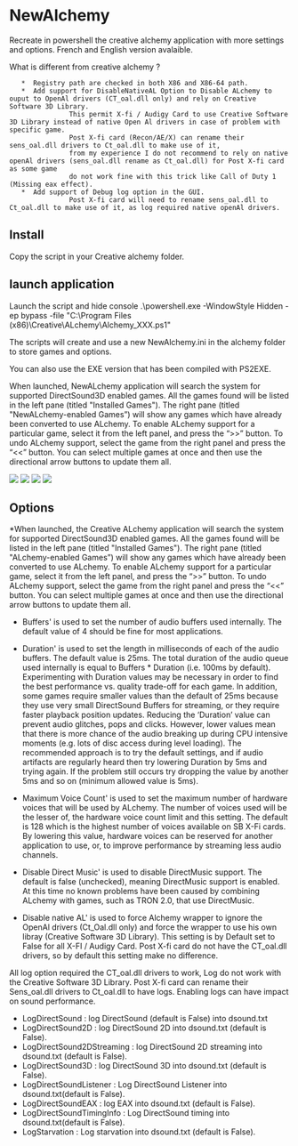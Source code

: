 # NewAlchemy
Recreate in powershell the creative alchemy application with more settings and options.
French and English version avalaible.

   What is different from creative alchemy ?
   
       *  Registry path are checked in both X86 and X86-64 path.
       *  Add support for DisableNativeAL Option to Disable ALchemy to ouput to OpenAl drivers (CT_oal.dll only) and rely on Creative Software 3D Library.
                   This permit X-fi / Audigy Card to use Creative Software 3D Library instead of native Open Al drivers in case of problem with specific game.
                   Post X-fi card (Recon/AE/X) can rename their sens_oal.dll drivers to Ct_oal.dll to make use of it, 
                   from my experience I do not recommend to rely on native openAl drivers (sens_oal.dll rename as Ct_oal.dll) for Post X-fi card as some game
                   do not work fine with this trick like Call of Duty 1 (Missing eax effect).
       *  Add support of Debug log option in the GUI.
                   Post X-fi card will need to rename sens_oal.dll to Ct_oal.dll to make use of it, as log required native openAl drivers.
            
    
## Install
Copy the script in your Creative alchemy folder.

## launch application
Launch the script and hide console
.\powershell.exe -WindowStyle Hidden -ep bypass -file "C:\Program Files (x86)\Creative\ALchemy\Alchemy_XXX.ps1"

The scripts will create and use a new NewAlchemy.ini in the alchemy folder to store games and options.

You can also use the EXE version that has been compiled with PS2EXE.

When launched, NewALchemy application will search the system for supported DirectSound3D enabled games. All the games found will be listed in the left pane (titled "Installed Games"). The right pane (titled "NewALchemy-enabled Games”) will show any games which have already been converted to use ALchemy. To enable ALchemy support for a particular game, select it from the left panel, and press the “>>” button. To undo ALchemy support, select the game from the right panel and press the “<<” button. You can select multiple games at once and then use the directional arrow buttons to update them all.

<img src="https://i.imgur.com/MIhlNTC.png">
<img src="https://i.imgur.com/kvZsC3t.png">
<img src="https://i.imgur.com/HeqoCVO.png">
<img src="https://i.imgur.com/5VL3oKI.png">

## Options

*When launched, the Creative ALchemy application will search the system for supported
DirectSound3D enabled games. All the games found will be listed in the left pane (titled
"Installed Games"). The right pane (titled "ALchemy-enabled Games”) will show any
games which have already been converted to use ALchemy.
To enable ALchemy support for a particular game, select it from the left panel, and press
the “>>” button. To undo ALchemy support, select the game from the right panel and
press the “<<” button. You can select multiple games at once and then use the directional
arrow buttons to update them all. 

* Buffers' is used to set the number of audio buffers used internally. The default value of 4
should be fine for most applications.

* Duration' is used to set the length in milliseconds of each of the audio buffers. The
default value is 25ms.
The total duration of the audio queue used internally is equal to Buffers * Duration (i.e.
100ms by default). Experimenting with Duration values may be necessary in order to
find the best performance vs. quality trade-off for each game. In addition, some games
require smaller values than the default of 25ms because they use very small DirectSound
Buffers for streaming, or they require faster playback position updates. Reducing the
‘Duration’ value can prevent audio glitches, pops and clicks. However, lower values
mean that there is more chance of the audio breaking up during CPU intensive moments
(e.g. lots of disc access during level loading). The recommended approach is to try the
default settings, and if audio artifacts are regularly heard then try lowering Duration by
5ms and trying again. If the problem still occurs try dropping the value by another 5ms
and so on (minimum allowed value is 5ms).

* Maximum Voice Count' is used to set the maximum number of hardware voices that
will be used by ALchemy. The number of voices used will be the lesser of, the hardware
voice count limit and this setting. The default is 128 which is the highest number of
voices available on SB X-Fi cards. By lowering this value, hardware voices can be
reserved for another application to use, or, to improve performance by streaming less
audio channels.

* Disable Direct Music' is used to disable DirectMusic support. The default is false
(unchecked), meaning DirectMusic support is enabled. At this time no known problems
have been caused by combining ALchemy with games, such as TRON 2.0, that use
DirectMusic. 

* Disable native AL' is used to force Alchemy wrapper to ignore the OpenAl drivers (Ct_Oal.dll only)
and force the wrapper to use his own libray (Creative Software 3D Library).
This setting is by Default set to False for all X-FI / Audigy Card.
Post X-fi card do not have the CT_oal.dll drivers, so by default this setting make no difference.

All log option required the CT_oal.dll drivers to work, Log do not work with the Creative Software 3D Library.
Post X-fi card can rename their Sens_oal.dll drivers to Ct_oal.dll to have logs.
Enabling logs can have impact on sound performance.

* LogDirectSound : log DirectSound (default is False) into dsound.txt
* LogDirectSound2D : log DirectSound 2D into dsound.txt (default is False).
* LogDirectSound2DStreaming : log DirectSound 2D streaming into dsound.txt (default is False).
* LogDirectSound3D : log DirectSound 3D into dsound.txt (default is False).
* LogDirectSoundListener : Log DirectSound Listener into dsound.txt(default is False).
* LogDirectSoundEAX : log EAX into dsound.txt (default is False).
* LogDirectSoundTimingInfo : Log DirectSound timing into dsound.txt(default is False).
* LogStarvation : Log starvation into dsound.txt (default is False).


